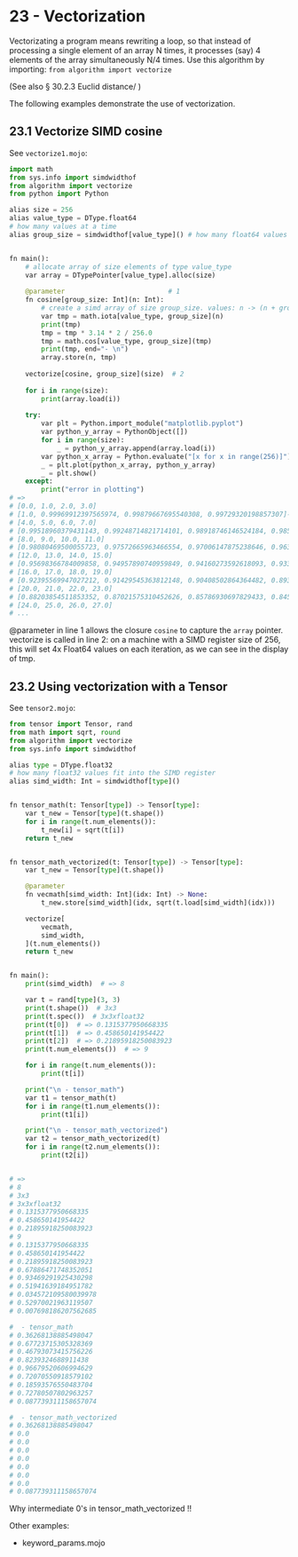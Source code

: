 # 23 - Vectorization
Vectorizating a program means rewriting a loop, so that instead of processing a single element of an array N times, it processes (say) 4 elements of the array simultaneously N/4 times.
Use this algorithm by importing: `from algorithm import vectorize`

(See also § 30.2.3 Euclid distance/ )

The following examples demonstrate the use of vectorization.

## 23.1 Vectorize SIMD cosine

See `vectorize1.mojo`:
```py
import math
from sys.info import simdwidthof
from algorithm import vectorize
from python import Python

alias size = 256
alias value_type = DType.float64
# how many values at a time
alias group_size = simdwidthof[value_type]() # how many float64 values fit into the SIMD register


fn main():
    # allocate array of size elements of type value_type
    var array = DTypePointer[value_type].alloc(size)
    
    @parameter                          # 1
    fn cosine[group_size: Int](n: Int):
        # create a simd array of size group_size. values: n -> (n + group_size-1)
        var tmp = math.iota[value_type, group_size](n)
        print(tmp)
        tmp = tmp * 3.14 * 2 / 256.0
        tmp = math.cos[value_type, group_size](tmp)
        print(tmp, end="- \n")
        array.store(n, tmp)
    
    vectorize[cosine, group_size](size)  # 2
    
    for i in range(size):
        print(array.load(i))
    
    try:
        var plt = Python.import_module("matplotlib.pyplot")
        var python_y_array = PythonObject([])
        for i in range(size):
            _ = python_y_array.append(array.load(i))
        var python_x_array = Python.evaluate("[x for x in range(256)]")
        _ = plt.plot(python_x_array, python_y_array)
        _ = plt.show()
    except:
        print("error in plotting")
# =>
# [0.0, 1.0, 2.0, 3.0]
# [1.0, 0.99969912397565974, 0.99879667695540308, 0.99729320198857307]- 
# [4.0, 5.0, 6.0, 7.0]
# [0.99518960379431143, 0.99248714821714101, 0.98918746146524184, 0.98529252913187693]- 
# [8.0, 9.0, 10.0, 11.0]
# [0.98080469500055723, 0.97572665963466554, 0.97006147875238646, 0.96381256138792215]- 
# [12.0, 13.0, 14.0, 15.0]
# [0.95698366784009858, 0.94957890740959849, 0.94160273592618093, 0.93305995306737655]- 
# [16.0, 17.0, 18.0, 19.0]
# [0.92395569947027212, 0.91429545363812148, 0.90408502864364482, 0.89333056863100047]- 
# [20.0, 21.0, 22.0, 23.0]
# [0.88203854511853352, 0.87021575310452626, 0.85786930697829433, 0.84500663623908812]- 
# [24.0, 25.0, 26.0, 27.0]
# ...
```

@parameter in line 1 allows the closure `cosine` to capture the `array` pointer.
vectorize is called in line 2: on a machine with a SIMD register size of 256, this will set 4x Float64 values on each iteration, as we can see in the display of tmp.

## 23.2 Using vectorization with a Tensor
See `tensor2.mojo`:
```py
from tensor import Tensor, rand
from math import sqrt, round
from algorithm import vectorize
from sys.info import simdwidthof

alias type = DType.float32
# how many float32 values fit into the SIMD register
alias simd_width: Int = simdwidthof[type]()


fn tensor_math(t: Tensor[type]) -> Tensor[type]:
    var t_new = Tensor[type](t.shape())
    for i in range(t.num_elements()):
        t_new[i] = sqrt(t[i])
    return t_new


fn tensor_math_vectorized(t: Tensor[type]) -> Tensor[type]:
    var t_new = Tensor[type](t.shape())

    @parameter
    fn vecmath[simd_width: Int](idx: Int) -> None:
        t_new.store[simd_width](idx, sqrt(t.load[simd_width](idx)))

    vectorize[
        vecmath,
        simd_width,
    ](t.num_elements())
    return t_new


fn main():
    print(simd_width)  # => 8

    var t = rand[type](3, 3)
    print(t.shape())  # 3x3
    print(t.spec())  # 3x3xfloat32
    print(t[0])  # => 0.1315377950668335
    print(t[1])  # => 0.458650141954422
    print(t[2])  # => 0.21895918250083923
    print(t.num_elements())  # => 9

    for i in range(t.num_elements()):
        print(t[i])

    print("\n - tensor_math")
    var t1 = tensor_math(t)
    for i in range(t1.num_elements()):
        print(t1[i])

    print("\n - tensor_math_vectorized")
    var t2 = tensor_math_vectorized(t)
    for i in range(t2.num_elements()):
        print(t2[i])


# =>
# 8
# 3x3
# 3x3xfloat32
# 0.1315377950668335
# 0.458650141954422
# 0.21895918250083923
# 9
# 0.1315377950668335
# 0.458650141954422
# 0.21895918250083923
# 0.67886471748352051
# 0.93469291925430298
# 0.51941639184951782
# 0.034572109580039978
# 0.52970021963119507
# 0.007698186207562685

#  - tensor_math
# 0.36268138885498047
# 0.67723715305328369
# 0.46793073415756226
# 0.8239324688911438
# 0.96679520606994629
# 0.72070550918579102
# 0.18593576550483704
# 0.72780507802963257
# 0.087739311158657074

#  - tensor_math_vectorized
# 0.36268138885498047
# 0.0
# 0.0
# 0.0
# 0.0
# 0.0
# 0.0
# 0.0
# 0.087739311158657074
```

Why intermediate 0's in tensor_math_vectorized !!

Other examples:
* keyword_params.mojo 

